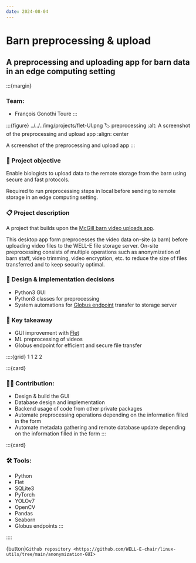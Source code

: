 ```yaml
---
date: 2024-08-04
---
```


# Barn preprocessing & upload

## A preprocessing and uploading app for barn data in an edge computing setting

:::{margin}
### Team:
* François Gonothi Toure
:::

:::{figure} ../../../img/projects/flet-UI.png
:label: preprocessing
:alt: A screenshot of the preprocessing and upload app
:align: center

A screenshot of the preprocessing and upload app
:::

### 🎯 Project objective
Enable biologists to upload data to the remote storage from the barn using secure and fast protocols.

Required to run preprocessing steps in local before sending to remote storage in an edge computing setting.

### 📋 Project description
A project that builds upon the [McGill barn video uploads app](/posts/projects/interfaces/2024-06-05-rsync-GUI.md).

This desktop app form preprocesses the video data on-site (a barn) before uploading video files to the WELL-E file storage server.
On-site preprocessing consists of multiple operations such as anonymization of barn staff, video trimming, video encryption, etc. to reduce the size of files transferred and to keep security optimal.

### 🎨 Design & implementation decisions
* Python3 GUI
* Python3 classes for preprocessing
* System automations for [Globus endpoint](https://docs.globus.org/api/transfer/endpoints_and_collections/) transfer to storage server

### 🧾 Key takeaway
* GUI improvement with [Flet](https://flet.dev/)
* ML preprocessing of videos
* Globus endpoint for efficient and secure file transfer

::::{grid} 1 1 2 2

:::{card}

### 👨‍💻 Contribution:
* Design & build the GUI
* Database design and implementation
* Backend usage of code from other private packages
* Automate preprocessing operations depending on the information filled in the form
* Automate metadata gathering and remote database update depending on the information filled in the form
:::

:::{card}

### 🛠 Tools:
* Python
* Flet
* SQLite3
* PyTorch
* YOLOv7
* OpenCV
* Pandas
* Seaborn
* Globus endpoints
:::

::::

{button}`Github repository <https://github.com/WELL-E-chair/linux-utils/tree/main/anonymization-GUI>`